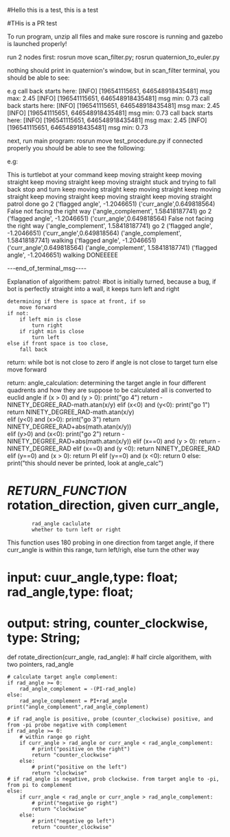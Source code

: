 #Hello this is a test, this is a test

#THis is a PR test

To run program, unzip all files and make sure roscore is running and gazebo is launched properly!

run 2 nodes first: rosrun move scan_filter.py; rosrun quaternion_to_euler.py

nothing should print in quaternion's window, 
but in scan_filter terminal, you should be able to see:

e.g
call back starts here:
[INFO] [196541115651, 646548918435481] msg max: 2.45
[INFO] [196541115651, 646548918435481] msg min: 0.73
call back starts here:
[INFO] [196541115651, 646548918435481] msg max: 2.45
[INFO] [196541115651, 646548918435481] msg min: 0.73
call back starts here:
[INFO] [196541115651, 646548918435481] msg max: 2.45
[INFO] [196541115651, 646548918435481] msg min: 0.73

 
next, run main program: rosrun move test_procedure.py
if connected properly you should be able to see the following:

e.g:

This is turtlebot at your command
keep moving straight
keep moving straight
keep moving straight
keep moving straight
stuck and trying to fall back
stop and turn
keep moving straight
keep moving straight
keep moving straight
keep moving straight
keep moving straight
keep moving straight
patrol done
go 2
('flagged angle', -1.2046651)
('curr_angle',0.649818564)
False
not facing the right way
('angle_complement', 1.58418187741)
go 2
('flagged angle', -1.2046651)
('curr_angle',0.649818564)
False
not facing the right way
('angle_complement', 1.58418187741)
go 2
('flagged angle', -1.2046651)
('curr_angle',0.649818564)
('angle_complement', 1.58418187741)
walking
('flagged angle', -1.2046651)
('curr_angle',0.649818564)
('angle_complement', 1.58418187741)
('flagged angle', -1.2046651)
walking
DONEEEEE

---end_of_terminal_msg----

Explanation of algorithem:
patrol:
	#bot is initially turned, because a bug, if bot is perfectly straight into a wall, it keeps turn left and right

	determining if there is space at front, if so
		move forward
	if not:
		if left min is close
			turn right
		if right min is close
			turn left
	else if front space is too close, 
		fall back

return:
	while bot is not close to zero
		if angle is not close to target
			turn
		else 
			move forward

return:
	angle_calculation:
		determining the target angle in four different quadrents and how they are suppose to be calculated
		all is converted to euclid angle
	    if (x > 0) and (y > 0): 
	        print("go 4")
 	       return -NINETY_DEGREE_RAD-math.atan(x/y)
	    elif (x<0) and (y<0):
 	       print("go 1")
 	       return NINETY_DEGREE_RAD-math.atan(x/y)        
 	   elif (y<0) and (x>0):
 	       print("go 3")
	        return NINETY_DEGREE_RAD+abs(math.atan(x/y))        
	    elif (y>0) and (x<0):
	        print("go 2")
	        return -NINETY_DEGREE_RAD+abs(math.atan(x/y))
	    elif (x==0) and (y > 0):
	        return -NINETY_DEGREE_RAD
	    elif (x==0) and (y <0):
	        return NINETY_DEGREE_RAD
	    elif (y==0) and (x > 0):
	        return PI
	    elif (y==0) and (x <0):
	        return 0
	    else:
	        print("this should never be printed, look at angle_calc")

# ***RETURN_FUNCTION*** rotation_direction, given curr_angle, 
			rad_angle caclulate 
			whether to turn left or right

This function uses 180 probing in one direction from target angle, if there curr_angle is within this range, turn left/righ, else turn the other way

#   input: cuur_angle,type: float; rad_angle,type: float;
#   output:  string, counter_clockwise, type: String;
def rotate_direction(curr_angle, rad_angle):
    # half circle algorithem, with two pointers, rad_angle 
    
    # calculate target angle complement:
    if rad_angle >= 0:
        rad_angle_complement = -(PI-rad_angle)
    else:
        rad_angle_complement = PI+rad_angle
    print("angle_complement",rad_angle_complement)

    # if rad_angle is positive, probe (counter_clockwise) positive, and from -pi probe negative with complement
    if rad_angle >= 0:
        # within range go right
        if curr_angle > rad_angle or curr_angle < rad_angle_complement:
            # print("positive on the right")
            return "counter_clockwise"
        else:
            # print("positive on the left")
            return "clockwise"
    # if rad_angle is negative, prob clockwise. from target angle to -pi, from pi to complement
    else:
        if curr_angle < rad_angle or curr_angle > rad_angle_complement:
            # print("negative go right")
            return "clockwise"
        else:
            # print("negative go left")
            return "counter_clockwise"

